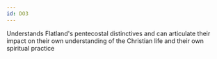 ```yaml
---
id: DO3
---
```


Understands Flatland's pentecostal distinctives and can articulate their impact on their own understanding of the Christian life and their own spiritual practice
